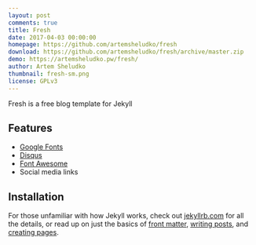 ```yaml
---
layout: post
comments: true
title: Fresh
date: 2017-04-03 00:00:00
homepage: https://github.com/artemsheludko/fresh
download: https://github.com/artemsheludko/fresh/archive/master.zip
demo: https://artemsheludko.pw/fresh/
author: Artem Sheludko
thumbnail: fresh-sm.png
license: GPLv3
---
```


Fresh is a free blog template for Jekyll

## Features

* [Google Fonts](https://fonts.google.com/)
* [Disqus](https://disqus.com/)
* [Font Awesome](https://fontawesome.io/)
* Social media links

## Installation

For those unfamiliar with how Jekyll works, check out [jekyllrb.com](https://jekyllrb.com/) for all the details, or read up on just the basics of [front matter](https://jekyllrb.com/docs/frontmatter/), [writing posts](https://jekyllrb.com/docs/posts/), and [creating pages](https://jekyllrb.com/docs/pages/).
